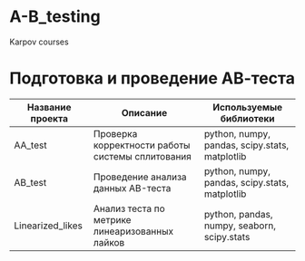 # A-B_testing
Karpov courses

# Подготовка и проведение АВ-теста

**Название проекта** |	**Описание**	| **Используемые библиотеки**
--- | --- | --- |
AA_test |	Проверка корректности работы системы сплитования |	python, numpy, pandas, scipy.stats, matplotlib
AB_test	| Проведение анализа данных АB-теста	| python, numpy, pandas, scipy.stats, matplotlib
Linearized_likes	| Анализ теста по метрике линеаризованных лайков |	python, pandas, numpy, seaborn, scipy.stats
